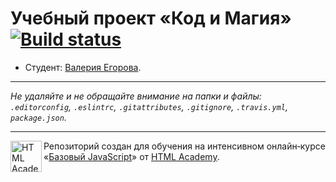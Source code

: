 # Учебный проект «Код и Магия» [![Build status][travis-image]][travis-url]

* Студент: [Валерия Егорова](https://up.htmlacademy.ru/javascript/10/user/173459).

---

_Не удаляйте и не обращайте внимание на папки и файлы:_<br>
_`.editorconfig`, `.eslintrc`, `.gitattributes`, `.gitignore`, `.travis.yml`, `package.json`._

---

<a href="https://htmlacademy.ru/intensive/javascript"><img align="left" width="50" height="50" title="HTML Academy" src="https://up.htmlacademy.ru/static/img/intensive/javascript/logo-for-github.svg"></a>

Репозиторий создан для обучения на интенсивном онлайн‑курсе «[Базовый JavaScript](https://htmlacademy.ru/intensive/javascript)» от [HTML Academy](https://htmlacademy.ru).

[travis-image]: https://travis-ci.org/htmlacademy-javascript/173459-code-and-magick.svg?branch=master
[travis-url]: https://travis-ci.org/htmlacademy-javascript/173459-code-and-magick
